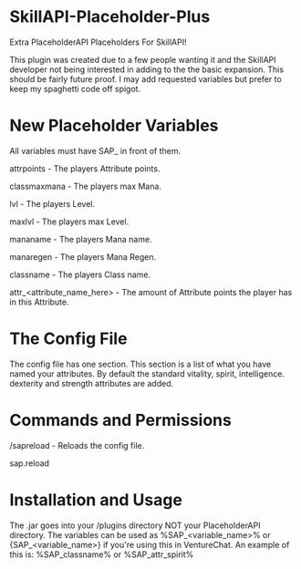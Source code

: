 # SkillAPI-Placeholder-Plus
Extra PlaceholderAPI Placeholders For SkillAPI!

This plugin was created due to a few people wanting it and the SkillAPI developer not being interested in adding to the the basic expansion.
This should be fairly future proof. I may add requested variables but prefer to keep my spaghetti code off spigot.


# New Placeholder Variables
All variables must have SAP_ in front of them.

attrpoints - The players Attribute points.

classmaxmana - The players max Mana.

lvl - The players Level.

maxlvl - The players max Level.

mananame - The players Mana name.

manaregen - The players Mana Regen.

classname - The players Class name.

attr_<attribute_name_here> - The amount of Attribute points the player has in this Attribute.

# The Config File
The config file has one section. This section is a list of what you have named your attributes. By default the standard vitality, spirit, intelligence. dexterity and strength attributes are added.


# Commands and Permissions
/sapreload - Reloads the config file.

sap.reload

# Installation and Usage
The .jar goes into your /plugins directory NOT your PlaceholderAPI directory.
The variables can be used as %SAP_<variable_name>% or {SAP_<variable_name>} if you're using this in VentureChat.
An example of this is: %SAP_classname% or %SAP_attr_spirit%
